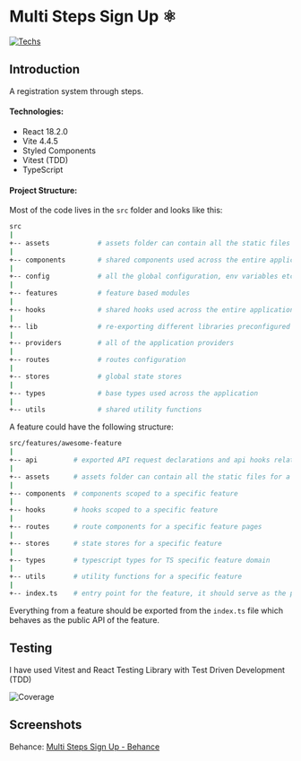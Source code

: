 # Multi Steps Sign Up ⚛️

[![Techs](https://skillicons.dev/icons?i=react,vite)](#)

## Introduction

A registration system through steps.

#### Technologies:

- React 18.2.0
- Vite 4.4.5
- Styled Components
- Vitest (TDD)
- TypeScript

#### Project Structure:

Most of the code lives in the `src` folder and looks like this:

```sh
src
|
+-- assets            # assets folder can contain all the static files such as images, fonts, etc.
|
+-- components        # shared components used across the entire application
|
+-- config            # all the global configuration, env variables etc. get exported from here and used in the app
|
+-- features          # feature based modules
|
+-- hooks             # shared hooks used across the entire application
|
+-- lib               # re-exporting different libraries preconfigured for the application
|
+-- providers         # all of the application providers
|
+-- routes            # routes configuration
|
+-- stores            # global state stores
|
+-- types             # base types used across the application
|
+-- utils             # shared utility functions
```

A feature could have the following structure:

```sh
src/features/awesome-feature
|
+-- api         # exported API request declarations and api hooks related to a specific feature
|
+-- assets      # assets folder can contain all the static files for a specific feature
|
+-- components  # components scoped to a specific feature
|
+-- hooks       # hooks scoped to a specific feature
|
+-- routes      # route components for a specific feature pages
|
+-- stores      # state stores for a specific feature
|
+-- types       # typescript types for TS specific feature domain
|
+-- utils       # utility functions for a specific feature
|
+-- index.ts    # entry point for the feature, it should serve as the public API of the given feature and exports everything that should be used outside the feature
```

Everything from a feature should be exported from the `index.ts` file which behaves as the public API of the feature.

## Testing

I have used Vitest and React Testing Library with Test Driven Development (TDD)

![Coverage](https://i.ibb.co/P6qnCxb/coverage.png)

## Screenshots

Behance: [Multi Steps Sign Up - Behance](https://www.behance.net/gallery/177751493/Multi-steps-Sign-Up)

